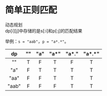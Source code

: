 # 简单正则匹配

动态规划  
dp[i][j]中存储的是s[:i]和p[:j]的匹配结果

举例：`s = "aab"`，`p = "a*.*"`。

 dp     | ""     |"a"     |"a*"    |"a*."   |"a*.*"
:------:|:------:|:------:|:------:|:------:|:------:
""      | T      |F       |T       |F       |T
"a"     | F      |T       |T       |T       |T
"aa"    | F      |F       |T       |T       |T
"aab"   | F      |F       |F       |T       |T

